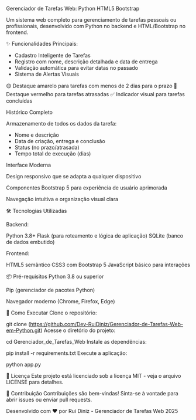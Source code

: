 Gerenciador de Tarefas Web: 
Python
HTML5
Bootstrap

Um sistema web completo para gerenciamento de tarefas pessoais ou profissionais, desenvolvido com Python no backend e HTML/Bootstrap no frontend.

✨ Funcionalidades Principais:
- Cadastro Inteligente de Tarefas
- Registro com nome, descrição detalhada e data de entrega
- Validação automática para evitar datas no passado
- Sistema de Alertas Visuais


🟡 Destaque amarelo para tarefas com menos de 2 dias para o prazo
🔴 Destaque vermelho para tarefas atrasadas
✅ Indicador visual para tarefas concluídas

Histórico Completo


Armazenamento de todos os dados da tarefa:
- Nome e descrição
- Data de criação, entrega e conclusão
- Status (no prazo/atrasada)
- Tempo total de execução (dias)

Interface Moderna

Design responsivo que se adapta a qualquer dispositivo

Componentes Bootstrap 5 para experiência de usuário aprimorada

Navegação intuitiva e organização visual clara

🛠️ Tecnologias Utilizadas


Backend:

Python 3.8+
Flask (para roteamento e lógica de aplicação)
SQLite (banco de dados embutido)


Frontend:

HTML5 semântico
CSS3 com Bootstrap 5
JavaScript básico para interações

📦 Pré-requisitos
Python 3.8 ou superior

Pip (gerenciador de pacotes Python)

Navegador moderno (Chrome, Firefox, Edge)

🚀 Como Executar
Clone o repositório:

git clone (https://github.com/Dev-RuiDiniz/Gerenciador-de-Tarefas-Web-em-Python.git)
Acesse o diretório do projeto:

cd Gerenciador_de_Tarefas_Web
Instale as dependências:

pip install -r requirements.txt
Execute a aplicação:

python app.py

📝 Licença
Este projeto está licenciado sob a licença MIT - veja o arquivo LICENSE para detalhes.

🤝 Contribuição
Contribuições são bem-vindas! Sinta-se à vontade para abrir issues ou enviar pull requests.

Desenvolvido com ❤️ por Rui Diniz - Gerenciador de Tarefas Web 2025
